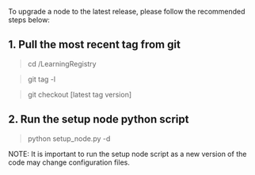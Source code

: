 To upgrade a node to the latest release, please follow the recommended steps below:

## 1. Pull the most recent tag from git

> cd <your path to git repository>/LearningRegistry

> git tag -l

> git checkout [latest tag version]

## 2. Run the setup node python script

> python setup_node.py -d

NOTE: It is important to run the setup node script as a new version of the code may change configuration files.